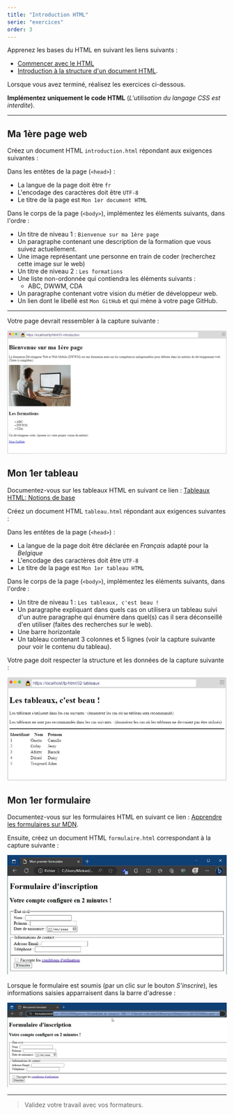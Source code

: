 ```yaml
---
title: "Introduction HTML"
serie: "exercices"
order: 3
---
```


Apprenez les bases du HTML en suivant les liens suivants : 

- [Commencer avec le HTML](https://developer.mozilla.org/fr/docs/Learn/HTML/Introduction_to_HTML/Getting_started)
- [Introduction à la structure d'un document HTML](https://developer.mozilla.org/fr/docs/Learn/HTML/Introduction_to_HTML/Document_and_website_structure).


Lorsque vous avez terminé, réalisez les exercices ci-dessous. 

**Implémentez uniquement le code HTML** (*L'utilisation du langage CSS est interdite*).


--- 

## Ma 1ère page web

Créez un document HTML `introduction.html` répondant aux exigences suivantes :

Dans les entêtes de la page (`<head>`) : 
- La langue de la page doit être `fr`
- L'encodage des caractères doit être `UTF-8`
- Le titre de la page est `Mon 1er document HTML`

Dans le corps de la page (`<body>`), implémentez les éléments suivants, dans l'ordre : 

- Un titre de niveau 1 : `Bienvenue sur ma 1ère page`
- Un paragraphe contenant une description de la formation que vous suivez actuellement.
- Une image représentant une personne en train de coder (recherchez cette image sur le web)
- Un titre de niveau 2 : `Les formations`
- Une liste non-ordonnée qui contiendra les éléments suivants :
    - ABC, DWWM, CDA
- Un paragraphe contenant votre vision du métier de développeur web.
- Un lien dont le libellé est `Mon GitHub` et qui mène à votre page GitHub.

--- 

Votre page devrait ressembler à la capture suivante :

![Capture HTML](./img/html.jpg)

## Mon 1er tableau 

Documentez-vous sur les tableaux HTML en suivant ce lien : [Tableaux HTML: Notions de base](https://developer.mozilla.org/fr/docs/Learn/HTML/Tables/Basics)

Créez un document HTML `tableau.html` répondant aux exigences suivantes :

Dans les entêtes de la page (`<head>`) : 
- La langue de la page doit être déclarée en *Français* adapté pour la *Belgique*
- L'encodage des caractères doit être `UTF-8`
- Le titre de la page est `Mon 1er tableau HTML`

Dans le corps de la page (`<body>`), implémentez les éléments suivants, dans l'ordre : 
- Un titre de niveau 1 : `Les tableaux, c'est beau !`
- Un paragraphe expliquant dans quels cas on utilisera un tableau suivi d'un autre paragraphe qui énumère dans quel(s) cas il sera déconseillé d'en utiliser (faites des recherches sur le web).
- Une barre horizontale
- Un tableau contenant 3 colonnes et 5 lignes (voir la capture suivante pour voir le contenu du tableau).

Votre page doit respecter la structure et les données de la capture suivante : 

![Capture Tableau](./img/tableau.jpg)


## Mon 1er formulaire 

Documentez-vous sur les formulaires HTML en suivant ce lien : [Apprendre les formulaires sur MDN](https://developer.mozilla.org/fr/docs/Learn/Forms/Your_first_form).

Ensuite, créez un document HTML `formulaire.html` correspondant à la capture suivante : 

![Capture Formulaire](./img/formulaire.jpg)

Lorsque le formulaire est soumis (par un clic sur le bouton *S'inscrire*), les informations saisies apparraisent dans la barre d'adresse : 

![Capture Formulaire](./img/formulaire-resultat.jpg)

--- 


> Validez votre travail avec vos formateurs.
